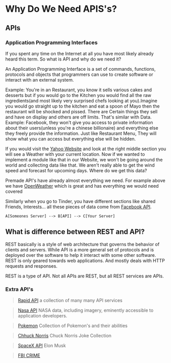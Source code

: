 # Why Do We Need APIS's?

## APIs
### Application Programming Interfaces

If you spent any time on the Internet at all you have most likely already heard this term. So what is API and why do we need it? 

An Application Programming Interface is a set of commands, functions, protocols and objects that programmers can use to create software or interact with an external system.

Example: You're in an Restaurant, you know it sells various cakes and desserts but if you would go to the Kitchen you would find all the raw ingredients(and most likely very surprised chefs looking at you).Imagine you would go straight up to the kitchen and eat a spoon of Mayo then the restaurant will be shocked and pissed. There are Certain things they sell and have on display and others are off limits. That's similar with Data. Example: Facebook, they won't give you access to private information about their users(unless you're a chinese billionaire) and everything else they freely provide the information. Just like Restaurant Menu, They will show what you can access but everything else will be hidden.


If you would visit the [Yahoo Website](https://yahoo.com/) and look at the right middle section you will see a Weather with your current location. Now if we wanted to implement a module like that in our Website, we won't be going around the world and collecting data like that. We aren't really able to get the wind speed and forecast for upcoming days. Where do we get this data?

Premade API's have already almost everything we need. For example above we have [OpenWeather](https://openweathermap.org/) which is great and has everything we would need covered

Similarly when you go to Tinder, you have different sections like shared Friends, Interests... all these pieces of data come from [Facebook API](https://developers.facebook.com/docs/).

```mermaid
A[Someones Server] --> B[API] --> C[Your Server]
```


## What is difference between REST and API?
REST basically is a style of web architecture that governs the behavior of clients and servers. While API is a more general set of protocols and is deployed over the software to help it interact with some other software.
REST is only geared towards web applications. And mostly deals with HTTP requests and responses.

REST is a type of API. Not all APIs are REST, but all REST services are APIs.



### Extra API's

> [Rapid API](https://rapidapi.com/hub) a collection of many many API services

> [Nasa API](https://api.nasa.gov/) NASA data, including imagery, eminently accessible to application developers.

> [Pokemon](https://pokeapi.co/api/v2/pokemon) Collection of Pokemon's and their abilities

> [Chhuck Norris](https://api.chucknorris.io) Chuck Norris Joke Collection

> [SpaceX API](https://github.com/r-spacex/SpaceX-API) Elon Musk

> [FBI CRIME](https://crime-data-explorer.fr.cloud.gov/pages/docApi)